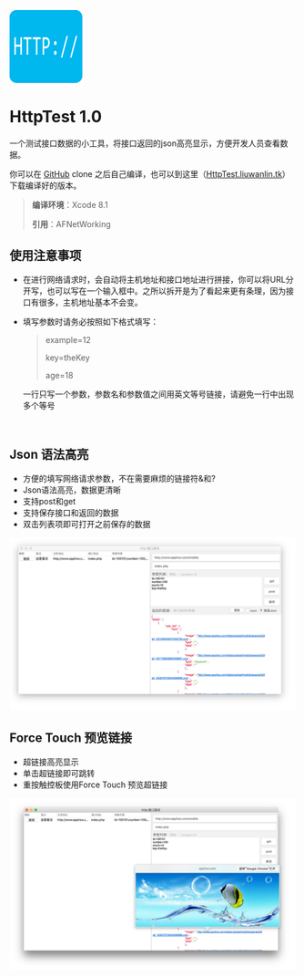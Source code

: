 ![httptest](AppIcon128x128.png)

# HttpTest  1.0

一个测试接口数据的小工具，将接口返回的json高亮显示，方便开发人员查看数据。

你可以在 [GitHub]()  clone 之后自己编译，也可以到这里（[HttpTest.liuwanlin.tk](http://httptest.liuwanlin.tk)）下载编译好的版本。



> 
>
> **编译环境**：Xcode 8.1
>
> **引用**：AFNetWorking
>
>  



## 使用注意事项

- 在进行网络请求时，会自动将主机地址和接口地址进行拼接，你可以将URL分开写，也可以写在一个输入框中。之所以拆开是为了看起来更有条理，因为接口有很多，主机地址基本不会变。

- 填写参数时请务必按照如下格式填写：

  > example=12
  >
  > key=theKey
  >
  > age=18

  一行只写一个参数，参数名和参数值之间用英文等号链接，请避免一行中出现多个等号


   

  ​



## Json 语法高亮

- 方便的填写网络请求参数，不在需要麻烦的链接符&和?
- Json语法高亮，数据更清晰
- 支持post和get
- 支持保存接口和返回的数据
- 双击列表项即可打开之前保存的数据

![json语法高亮](app1.jpg)



## Force Touch 预览链接

- 超链接高亮显示
- 单击超链接即可跳转
- 重按触控板使用Force Touch 预览超链接

![Force Touch](app2.jpg)